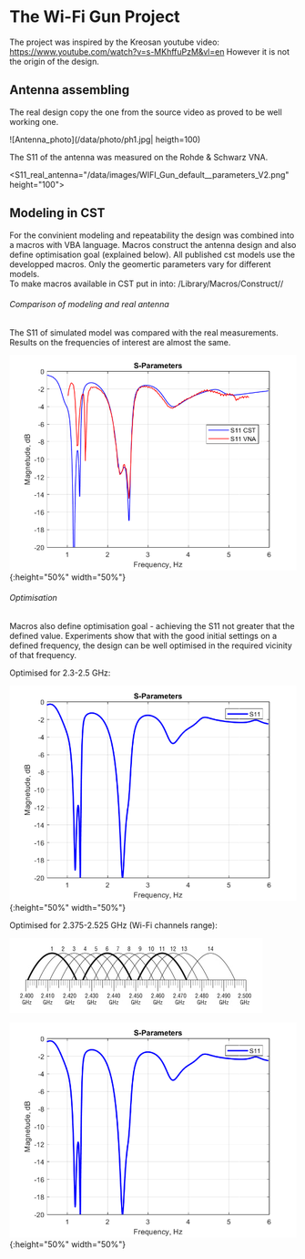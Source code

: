 # The Wi-Fi Gun Project

The project was inspired by the Kreosan youtube video:
https://www.youtube.com/watch?v=s-MKhffuPzM&vl=en
However it is not the origin of the design.

## Antenna assembling
The real design copy the one from the source video as proved to be well working one.

![Antenna_photo](/data/photo/ph1.jpg| heigth=100)

The S11 of the antenna was measured on the Rohde & Schwarz VNA.


<S11_real_antenna="/data/images/WIFI_Gun_default__parameters_V2.png" height="100">

## Modeling in CST

For the convinient modeling and repeatability the design was combined into a macros with VBA language.
Macros construct the antenna design and also define optimisation goal (explained below).
All published cst models use the developped macros. Only the geomertic parameters vary for different models.  
To make macros available in CST put in into:
<CST folder>/Library/Macros/Construct/<create some folder>/

###### Comparison of modeling and real antenna
The S11 of simulated model was compared with the real measurements. Results on the frequencies of interest are almost the same. 

![S11_Comparison](/data/images/Compare_CST_VNA.png){:height="50%" width="50%"}

###### Optimisation
Macros also define optimisation goal - achieving the S11 not greater that the defined value.
Experiments show that with the good initial settings on a defined frequency, the design can be well optimised in the required vicinity of that frequency.

Optimised for 2.3-2.5 GHz:

![S11_Comparison](/data/images/S11_CST_Re_Im_2.3-2.5_optimisation.png) {:height="50%" width="50%"}

Optimised for 2.375-2.525 GHz (Wi-Fi channels range):

![S11_Comparison](/data/images/wi-fi_2.4GHz_channel_overlay.jpg)

![S11_Comparison](/data/images/S11_CST_Re_Im_2.3-2.5_optimisation.png){:height="50%" width="50%"}